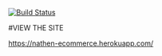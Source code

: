 [![Build Status](https://travis-ci.org/NathenJohns/ecommerce.svg?branch=master)](https://travis-ci.org/NathenJohns/ecommerce)

#VIEW THE SITE

https://nathen-ecommerce.herokuapp.com/
